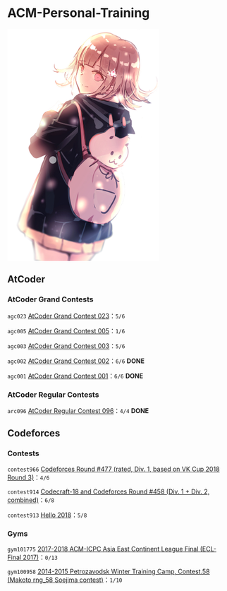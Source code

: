 # ACM-Personal-Training

<img src="./58493414_p0.jpg" width = "345" height = "526" alt="七海千秋" align=center />

## AtCoder

### AtCoder Grand Contests

`agc023` [AtCoder Grand Contest 023](http://atcoder.jp/post/223)：`5/6`

`agc005` [AtCoder Grand Contest 005](https://agc005.contest.atcoder.jp/)：`1/6`

`agc003` [AtCoder Grand Contest 003](https://agc003.contest.atcoder.jp/)：`5/6`

`agc002` [AtCoder Grand Contest 002](https://agc002.contest.atcoder.jp)：`6/6` **DONE**

`agc001` [AtCoder Grand Contest 001](https://agc001.contest.atcoder.jp/)：`6/6` **DONE**

### AtCoder Regular Contests

`arc096` [AtCoder Regular Contest 096](https://arc096.contest.atcoder.jp/)：`4/4` **DONE**

## Codeforces

### Contests

`contest966` [Codeforces Round #477 (rated, Div. 1, based on VK Cup 2018 Round 3)](http://codeforces.com/contest/966)：`4/6`

`contest914` [Codecraft-18 and Codeforces Round #458 (Div. 1 + Div. 2, combined)](http://codeforces.com/contest/914)：`6/8`

`contest913` [Hello 2018](http://codeforces.com/contest/913)：`5/8`

### Gyms

`gym101775` [2017-2018 ACM-ICPC Asia East Continent League Final (ECL-Final 2017)](http://codeforces.com/gym/101775)：`0/13`

`gym100958` [2014-2015 Petrozavodsk Winter Training Camp, Contest.58 (Makoto rng_58 Soejima contest)](http://codeforces.com/gym/100958/)：`1/10`

